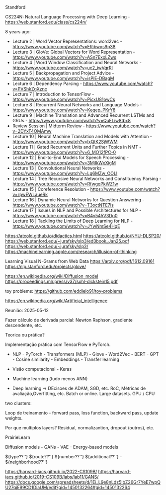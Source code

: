 Standford

CS224N: Natural Language Processing with Deep Learning - https://web.stanford.edu/class/cs224n/

8 years ago:

- Lecture 2 | Word Vector Representations: word2vec - https://www.youtube.com/watch?v=ERibwqs9p38
- Lecture 3 | GloVe: Global Vectors for Word Representation - https://www.youtube.com/watch?v=ASn7ExxLZws
- Lecture 4 | Word Window Classification and Neural Networks - https://www.youtube.com/watch?v=uc2_iwVqrRI
- Lecture 5 | Backpropagation and Project Advice - https://www.youtube.com/watch?v=isPiE-DBagM
- Lecture 6 | Dependency Parsing - https://www.youtube.com/watch?v=PVShkZgXznc
- Lecture 7 | Introduction to TensorFlow - https://www.youtube.com/watch?v=PicxU81owCs
- Lecture 8 | Recurrent Neural Networks and Language Models - https://www.youtube.com/watch?v=Keqep_PKrY8
- Lecture 9 | Machine Translation and Advanced Recurrent LSTMs and GRUs - https://www.youtube.com/watch?v=QuELiw8tbx8
- Review Session | Midterm Review - https://www.youtube.com/watch?v=2DYxT4OMAmw
- Lecture 10 | Neural Machine Translation and Models with Attention - https://www.youtube.com/watch?v=IxQtK2SjWWM
- Lecture 11 | Gated Recurrent Units and Further Topics in NMT - https://www.youtube.com/watch?v=6_MO12fPC-0
- Lecture 12 | End-to-End Models for Speech Processing - https://www.youtube.com/watch?v=3MjIkWxXigM
- Lecture 13 | Convolutional Neural Networks - https://www.youtube.com/watch?v=Lg6MZw_OOLI
- Lecture 14 | Tree Recursive Neural Networks and Constituency Parsing - https://www.youtube.com/watch?v=RfwgqPkWZ1w
- Lecture 15 | Coreference Resolution - https://www.youtube.com/watch?v=rpwEWLaueRk
- Lecture 16 | Dynamic Neural Networks for Question Answering - https://www.youtube.com/watch?v=T3octNTE7Is
- Lecture 17 | Issues in NLP and Possible Architectures for NLP - https://www.youtube.com/watch?v=B4v545V3Dq0
- Lecture 18 | Tackling the Limits of Deep Learning for NLP - https://www.youtube.com/watch?v=JYwNmSe4HqE

https://atcold.github.io/didactics.html
https://atcold.github.io/NYU-DLSP20/
https://web.stanford.edu/~jurafsky/slp3/ed3book_Jan25.pdf
https://web.stanford.edu/~jurafsky/slp3/
https://machinelearning.apple.com/research/illusion-of-thinking

Learning Visual N-Grams from Web Data https://arxiv.org/pdf/1612.09161
https://nlp.stanford.edu/projects/glove/

https://en.wikipedia.org/wiki/Diffusion_model
https://proceedings.mlr.press/v37/sohl-dickstein15.pdf


toy problems:
https://github.com/eddielo91/toy-problems


https://en.wikipedia.org/wiki/Artificial_intelligence

Reunião: 2025-05-12

Fazer cálculo de derivada parcial: Newton Raphson, gradiente descendente, etc.

Teorica ou prática?

Implementação prática com TensorFlow e PyTorch.


- NLP - PyTorch - Transformers (MLP) - Glove - Word2Vec - BERT - GPT - Cosine similarity - Embeddings - Transfer learning
- Visão computacional - Keras
- Machine learning (tudo menos ANN)

- Deep learning -> DEcisoes de ADAM, SGD, etc. RoC, Métricas de avaliação,Overfitting, etc. Batch or online. Large datasets. GPU / CPU

two clusters: 

Loop de treinamento - forward pass, loss function, backward pass, update weights. 

Por que multiplos layers? Residual, normalizantion, dropout (outros), etc.

PrairieLearn

Diffusion models - GANs - VAE - Energy-based models


${type??''} ${route??''} ${number??''}  ${additional??''} - ${neighborhood??''}


https://harvard-iacs.github.io/2022-CS109B/
https://harvard-iacs.github.io/2019-CS109B/labs/lab11/GANS/
https://docs.google.com/spreadsheets/d/1Ei_L9e8nLdz5IbZ26Gr7YeE7wpQU27qjE99CD1DiaUM/edit?gid=1450132264#gid=1450132264